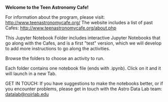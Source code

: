 **Welcome to the Teen Astronomy Cafe!**

For information about the program, please visit: http://www.teenastronomycafe.org/
The website includes a list of past Cafes: http://www.teenastronomycafe.org/about.php

This Jupyter Notebook Folder includes interactive Jupyter Notebooks that go along with the Cafes, and is a first "test" version, which we will develop to add more instructions to go along the activities.

Browse the folders to choose an activity to run.

Each folder contains one notebook file (ends with .ipynb). Click on it and it will launch in a new Tab.

GET IN TOUCH:
 If you have suggestions to make the notebooks better, or if you encounter problems, please get in touch with the Astro Data Lab team: datalab@noirlab.edu
